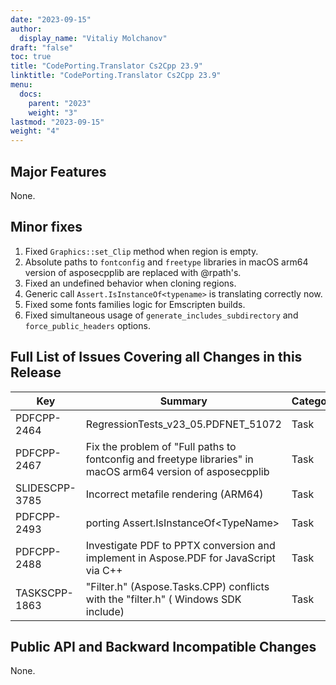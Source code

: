 ```yaml
---
date: "2023-09-15"
author:
  display_name: "Vitaliy Molchanov"
draft: "false"
toc: true
title: "CodePorting.Translator Cs2Cpp 23.9"
linktitle: "CodePorting.Translator Cs2Cpp 23.9"
menu:
  docs:
    parent: "2023"
    weight: "3"
lastmod: "2023-09-15"
weight: "4"
---
```


## Major Features ##

None.

## Minor fixes ##

1. Fixed `Graphics::set_Clip` method when region is empty.
1. Absolute paths to `fontconfig` and `freetype` libraries in macOS arm64 version of asposecpplib are replaced with @rpath's.
1. Fixed an undefined behavior when cloning regions.
1. Generic call `Assert.IsInstanceOf<typename>` is translating correctly now.
1. Fixed some fonts families logic for Emscripten builds.
1. Fixed simultaneous usage of `generate_includes_subdirectory` and `force_public_headers` options.

## Full List of Issues Covering all Changes in this Release ##

| Key | Summary | Category |
| --- | --- | --- |
| PDFCPP-2464 | RegressionTests_v23_05.PDFNET_51072 | Task |
| PDFCPP-2467 | Fix the problem of "Full paths to fontconfig and freetype libraries" in macOS arm64 version of asposecpplib | Task |
| SLIDESCPP-3785 | Incorrect metafile rendering (ARM64) | Task |
| PDFCPP-2493 | porting Assert.IsInstanceOf\<TypeName\> | Task |
| PDFCPP-2488 | Investigate PDF to PPTX conversion and implement in Aspose.PDF for JavaScript via C++ | Task |
| TASKSCPP-1863 | "Filter.h" (Aspose.Tasks.CPP) conflicts with the "filter.h" ( Windows SDK include) | Task |

## Public API and Backward Incompatible Changes ##

None.
